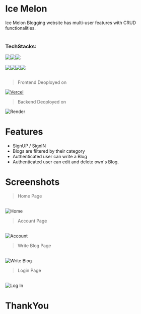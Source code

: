 # Ice Melon
Ice Melon Blogging website has multi-user features with CRUD functionalities.
<br><br>
<h3 align="left">TechStacks:</h3>
<div align='left' style="display: flex;" >
    <img src="https://img.shields.io/badge/Next.js-black?style=for-the-badge&logo=next.js&logoColor=white" />
    <img src="https://img.shields.io/badge/typescript-%23007ACC.svg?style=for-the-badge&logo=typescript&logoColor=white" />
    <img src="https://img.shields.io/badge/chakra-%234ED1C5.svg?style=for-the-badge&logo=chakraui&logoColor=white" />
  </div><br />
  <div align='left' style="display: flex;" >
    <img src="https://img.shields.io/badge/Node.js-43853D?style=for-the-badge&logo=node.js&logoColor=white" />
    <img src="https://img.shields.io/badge/Express.js-404D59?style=for-the-badge" />
    <img src="https://img.shields.io/badge/MongoDB-2e542d?style=for-the-badge&logo=mongodb&logoColor=white" />
    <img src="https://img.shields.io/badge/JWT-black?style=for-the-badge&logo=JSON%20web%20tokens" />
  </div><br />


<blockquote>Frontend Deoployed on</blockquote>

<a href="https://ice-melon.vercel.app" target='_blank'>
<img src="https://img.shields.io/badge/vercel-%23000000.svg?style=for-the-badge&logo=vercel&logoColor=white" alt="Vercel"  />
</a>
<br>

<blockquote>Backend Deoployed on</blockquote>

<img src="https://img.shields.io/badge/Render-FE3B7.svg?style=for-the-badge&logo=render&logoColor=black" alt="Render"/>
<br>

# Features
- SignUP / SignIN
- Blogs are filtered by their category
- Authenticated user can write a Blog
- Authenticated user can edit and delete own's Blog.

# Screenshots
<blockquote>Home Page</blockquote>
<br>
<img src="https://i.ibb.co/Gt9pS8q/Account-Ice.png" alt="Home"
    border="0" />

<br>

<blockquote>Account Page</blockquote>
<br>
<img src="https://i.ibb.co/44rkzgz/Account-Ice.png" alt="Account"
    border="0" />
<br>

<blockquote>Write Blog Page</blockquote>
<br>
<img src="https://i.ibb.co/wB7N6nf/IC.png" alt="Write Blog"
    border="0" />
<br>


<blockquote>Login Page</blockquote>
<br>
<img src="https://i.ibb.co/yR2b0rc/IC.png" alt="Log In"
    border="0" />
<br>

# ThankYou
